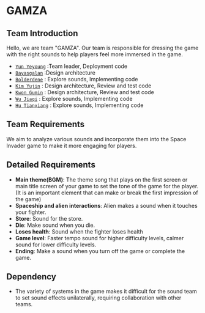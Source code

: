 # GAMZA

## Team Introduction
Hello, we are team "GAMZA".
Our team is responsible for dressing the game with the right sounds to help players feel more immersed in the game.

- [`Yun Yeyoung`](https://github.com/yeyoungyun) :Team leader, Deployment code
- [`Bayasgalan`](http://github.com/atg0dd) :Design architecture
- [`Bolderdene`](https://github.com/kbboldooo) : Explore sounds, Implementing code
- [`Kim Yujin`](https://github.com/yujin041124) : Design architecture, Review and test code
- [`Kwon Gumin`](https://github.com/rnjsrbals) : Design architecture, Review and test code
- [`Wu Jiaqi`](https://github.com/milier1029) : Explore sounds, Implementing code
- [`Hu Tianxiang`](https://github.com/HT1anX) : Explore sounds, Implementing code

## Team Requirements
We aim to analyze various sounds and incorporate them into the Space Invader game to make it more engaging for players.

## Detailed Requirements
- **Main theme(BGM)**: The theme song that plays on the first screen or main title screen of your game to set the tone of the game for the player.(It is an important element that can make or break the first impression of the game)
- **Spaceship and alien interactions**: Alien makes a sound when it touches your fighter.
- **Store**: Sound for the store.
- **Die**: Make sound when you die.
- **Loses health**: Sound when the fighter loses health
- **Game level**: Faster tempo sound for higher difficulty levels, calmer sound for lower difficulty levels.
- **Ending**: Make a sound when you turn off the game or complete the game.

## Dependency
- The variety of systems in the game makes it difficult for the sound team to set sound effects unilaterally, requiring collaboration with other teams.